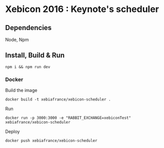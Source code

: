 # Xebicon 2016 :  Keynote's scheduler


## Dependencies

Node, Npm

## Install, Build & Run

```
npm i && npm run dev
```

### Docker

Build the image

```
docker build -t xebiafrance/xebicon-scheduler .
```

Run
```
docker run -p 3000:3000 -e "RABBIT_EXCHANGE=xebiconTest" xebiafrance/xebicon-scheduler
```

Deploy
```
docker push xebiafrance/xebicon-scheduler
```